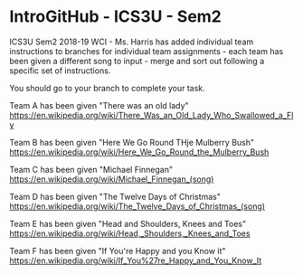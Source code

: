# IntroGitHub - ICS3U - Sem2

ICS3U Sem2 2018-19 WCI - Ms. Harris has added individual team instructions to branches for individual team assignments - each team has been given a different song to input - merge and sort out following a specific set of instructions.

You should go to your branch to complete your task.

Team A has been given "There was an old lady" https://en.wikipedia.org/wiki/There_Was_an_Old_Lady_Who_Swallowed_a_Fly

Team B has been given "Here We Go Round THje Mulberry Bush" https://en.wikipedia.org/wiki/Here_We_Go_Round_the_Mulberry_Bush

Team C has been given "Michael Finnegan" https://en.wikipedia.org/wiki/Michael_Finnegan_(song)

Team D has been given "The Twelve Days of Christmas" https://en.wikipedia.org/wiki/The_Twelve_Days_of_Christmas_(song)

Team E has been given "Head and Shoulders, Knees and Toes" https://en.wikipedia.org/wiki/Head,_Shoulders,_Knees_and_Toes

Team F has been given "If You're Happy and you Know it" https://en.wikipedia.org/wiki/If_You%27re_Happy_and_You_Know_It
